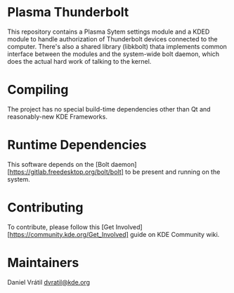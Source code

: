 # Plasma Thunderbolt

This repository contains a Plasma Sytem settings module and a KDED module to
handle authorization of Thunderbolt devices connected to the computer. There's
also a shared library (libkbolt) thata implements common interface between the
modules and the system-wide bolt daemon, which does the actual hard work of
talking to the kernel.

# Compiling

The project has no special build-time dependencies other than Qt and reasonably-new
KDE Frameworks.

# Runtime Dependencies

This software depends on the [Bolt daemon][https://gitlab.freedesktop.org/bolt/bolt] to
be present and running on the system.

# Contributing

To contribute, please follow this [Get Involved][https://community.kde.org/Get_Involved]
guide on KDE Community wiki.

# Maintainers

Daniel Vrátil <dvratil@kde.org>


